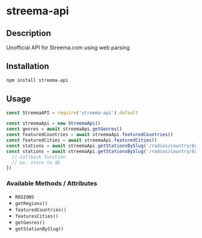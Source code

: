 # streema-api

## Description

Unofficial API for Streema.com using web parsing

## Installation

```bash
npm install streema-api
```

## Usage

```javascript
const StreemaAPI = require('streema-api').default

const streemaApi = new StreemaApi()
const genres = await streemaApi.getGenres()
const featuredCountries = await streemaApi.featuredCountries()
const featuredCities = await streemaApi.featuredCities()
const stations = await streemaApi.getStationsBySlug('/radios/country/Egypt')
const stations = await streemaApi.getStationsBySlug('/radios/country/Egypt', (stations) => {
  // callback function
  // ex. store to db
})
```

### Available Methods / Attributes

- `REGIONS`
- `getRegions()`
- `featuredCountries()`
- `featuresCities()`
- `getGenres()`
- `getStationBySlug()`
